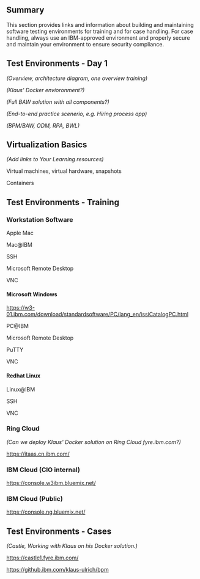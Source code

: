 
## Summary
This section provides links and information about building and maintaining software testing environments for training and for case handling. For case handling, always use an IBM-approved environment and properly secure and maintain your environment to ensure security compliance.

## Test Environments - Day 1
*(Overview, architecture diagram, one overview training)*

*(Klaus' Docker envioronment?)*

*(Full BAW solution with all components?)*

*(End-to-end practice scenerio, e.g. Hiring process app)*

*(BPM/BAW, ODM, RPA, BWL)*

## Virtualization Basics
*(Add links to Your Learning resources)*

Virtual machines, virtual hardware, snapshots

Containers


## Test Environments - Training

### Workstation Software
Apple Mac

Mac@IBM

SSH

Microsoft Remote Desktop

VNC

#### Microsoft Windows
https://w3-01.ibm.com/download/standardsoftware/PC/lang_en/issiCatalogPC.html

PC@IBM

Microsoft Remote Desktop

PuTTY

VNC

#### Redhat Linux
Linux@IBM

SSH

VNC

### Ring Cloud

*(Can we deploy Klaus' Docker solution on Ring Cloud fyre.ibm.com?)*

https://itaas.cn.ibm.com/


### IBM Cloud (CIO internal)
https://console.w3ibm.bluemix.net/

### IBM Cloud (Public)
https://console.ng.bluemix.net/


## Test Environments - Cases
*(Castle, Working with Klaus on his Docker solution.)*

https://castle1.fyre.ibm.com/

https://github.ibm.com/klaus-ulrich/bpm